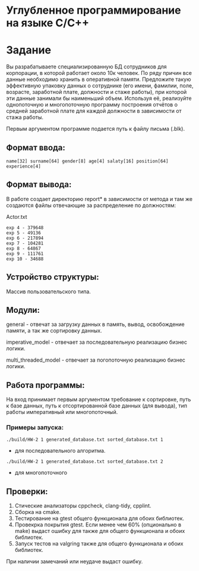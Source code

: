 #  Углубленное программирование на языке С/С++

# Задание
Вы разрабатываете специализированную БД сотрудников для корпорации, в которой работает около 10к человек. 
По ряду причин все данные необходимо хранить в оперативной памяти. Предложите такую эффективную упаковку 
данных о сотруднике (его имени, фамилии, поле, возрасте, заработной плате, должности и стаже работы), 
при которой эти данные занимали бы наименьший объем. Используя её, реализуйте однопоточную и многопоточную 
программу построения отчётов о средней заработной плате для каждой должности в зависимости от стажа работы.

Первым аргументом программе подается путь к файлу письма (.blk).

## Формат ввода:

`name[32] surname[64] gender[8] age[4] salaty[16] position[64] experience[4]`

## Формат вывода:

В работе создает директорию report* в зависимости
от метода и там же создаются файлы отвечающие за распределение по должностям:

Actor.txt
```
exp 4 - 379648
exp 5 - 49136
exp 6 - 217894
exp 7 - 104281
exp 8 - 64867
exp 9 - 111761
exp 10 - 34688
```

## Устройство структуры:

Массив пользовательского типа.

## Модули:

general - отвечат за загрузку данных в память, вывод, освобождение памяти, а так же сортировку данных.

imperative_model - отвечает за последовательную реализацию бизнес логики.

multi_threaded_model - отвечает за погопоточную реализацию бизнес логики.

## Работа программы:

На вход принимает первым аргументом требование к сортировке, путь к базе
данных, путь к отсортированной базе данных (для вывода), тип работы 
императивный или многопоточный.

### Примеры запуска:
```
./build/HW-2 1 generated_database.txt sorted_database.txt 1
```
- для последовательного алгоритма.

```
./build/HW-2 1 generated_database.txt sorted_database.txt 2
```
- для многопоточного

## Проверки:
1. Стические анализаторы cppcheck, clang-tidy, cpplint.
2. Сборка на cmake.
3. Тестирование на gtest общего функционала для обоих библиотек.
4. Провекрка покрытия gtest. Если менее чем 60% (опционально в make) выдаст ошибку для также для общего функционала и обоих библиотек.
5. Запуск тестов на valgring также для общего функционала и обоих библиотек.

При наличии замечаний или неудаче выдаст ошибку.